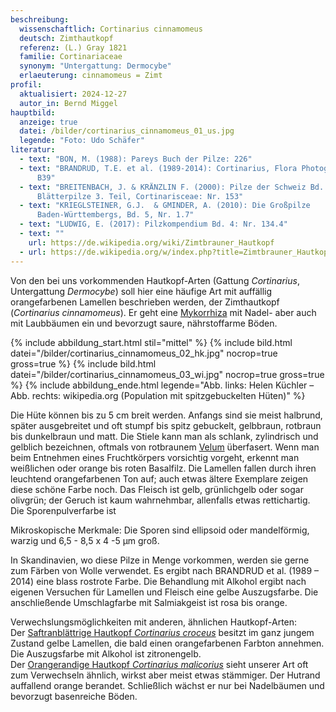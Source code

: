 ```yaml
---
beschreibung:
  wissenschaftlich: Cortinarius cinnamomeus
  deutsch: Zimthautkopf
  referenz: (L.) Gray 1821
  familie: Cortinariaceae
  synonym: "Untergattung: Dermocybe"
  erlaeuterung: cinnamomeus = Zimt
profil:
  aktualisiert: 2024-12-27
  autor_in: Bernd Miggel
hauptbild:
  anzeige: true
  datei: /bilder/cortinarius_cinnamomeus_01_us.jpg
  legende: "Foto: Udo Schäfer"
literatur:
  - text: "BON, M. (1988): Pareys Buch der Pilze: 226"
  - text: "BRANDRUD, T.E. et al. (1989-2014): Cortinarius, Flora Photographica: Nr.
      B39"
  - text: "BREITENBACH, J. & KRÄNZLIN F. (2000): Pilze der Schweiz Bd. 5,
      Blätterpilze 3. Teil, Cortinarisceae: Nr. 153"
  - text: "KRIEGLSTEINER, G.J.  & GMINDER, A. (2010): Die Großpilze
      Baden-Württembergs, Bd. 5, Nr. 1.7"
  - text: "LUDWIG, E. (2017): Pilzkompendium Bd. 4: Nr. 134.4"
  - text: ""
    url: https://de.wikipedia.org/wiki/Zimtbrauner_Hautkopf
  - url: https://de.wikipedia.org/w/index.php?title=Zimtbrauner_Hautkopf&oldid=248718321
---
```

Von den bei uns vorkommenden Hautkopf-Arten (Gattung *Cortinarius*, Untergattung *Dermocybe*) soll hier eine häufige Art mit auffällig orangefarbenen Lamellen beschrieben werden, der Zimthautkopf (*Cortinarius cinnamomeus*). Er geht eine [Mykorrhiza](Mykorrhiza "Glossar") mit Nadel- aber auch mit Laubbäumen ein und bevorzugt saure, nährstoffarme Böden.

{% include abbildung_start.html stil="mittel" %}
{% include bild.html datei="/bilder/cortinarius_cinnamomeus_02_hk.jpg" nocrop=true gross=true %}
{% include bild.html datei="/bilder/cortinarius_cinnamomeus_03_wi.jpg" nocrop=true gross=true %}
{% include abbildung_ende.html legende="Abb. links: Helen Küchler – Abb. rechts: wikipedia.org (Population mit spitzgebuckelten Hüten)" %}

Die Hüte können bis zu 5 cm breit werden. Anfangs sind sie meist halbrund, später ausgebreitet und oft stumpf bis spitz gebuckelt, gelbbraun, rotbraun bis dunkelbraun und matt. Die Stiele kann man als schlank, zylindrisch und gelblich bezeichnen, oftmals von rotbraunem [Velum](Velum "Glossar") überfasert. Wenn man beim Entnehmen eines Fruchtkörpers vorsichtig vorgeht, erkennt man weißlichen oder orange bis roten Basalfilz. Die Lamellen fallen durch ihren leuchtend orangefarbenen Ton auf; auch etwas ältere Exemplare zeigen diese schöne Farbe noch. Das Fleisch ist gelb, grünlichgelb oder sogar olivgrün; der Geruch ist kaum wahrnehmbar, allenfalls etwas rettichartig. Die Sporenpulverfarbe ist  

Mikroskopische Merkmale: Die Sporen sind ellipsoid oder mandelförmig, warzig und 6,5 - 8,5 x 4 -5 µm groß.

In Skandinavien, wo diese Pilze in Menge vorkommen, werden sie gerne zum Färben von Wolle verwendet. Es ergibt nach BRANDRUD et al. (1989 – 2014) eine blass rostrote Farbe. Die Behandlung mit Alkohol ergibt nach eigenen Versuchen für Lamellen und Fleisch eine gelbe Auszugsfarbe. Die anschließende Umschlagfarbe mit Salmiakgeist ist rosa bis orange.

Verwechslungsmöglichkeiten mit anderen, ähnlichen Hautkopf-Arten:\
Der [Saftranblättrige Hautkopf *Cortinarius croceus*](/pilze/cortinarius-croceus-gelbblättriger-hautkopf) besitzt im ganz jungem Zustand gelbe Lamellen, die bald einen orangefarbenen Farbton annehmen. Die Auszugsfarbe mit Alkohol ist zitronengelb.\
Der [Orangerandige Hautkopf *Cortinarius malicorius*](<Orangerandige Hautkopf *Cortinarius malicorius*>) sieht unserer Art oft zum Verwechseln ähnlich, wirkst aber meist etwas stämmiger. Der Hutrand auffallend orange berandet. Schließlich wächst er nur bei Nadelbäumen und bevorzugt basenreiche Böden.